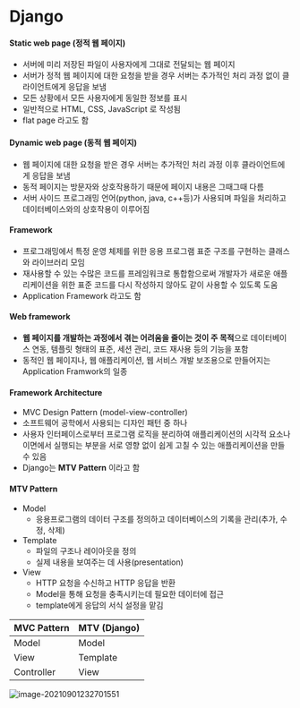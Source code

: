# Django

#### Static web page (정적 웹 페이지)

* 서버에 미리 저장된 파일이 사용자에게 그대로 전달되는 웹 페이지
* 서버가 정적 웹 페이지에 대한 요청을 받을 경우 서버는 추가적인 처리 과정 없이 클라이언트에게 응답을 보냄
* 모든 상황에서 모든 사용자에게 동일한 정보를 표시
* 일반적으로 HTML, CSS, JavaScript 로 작성됨
* flat page 라고도 함

#### Dynamic web page (동적 웹 페이지)

* 웹 페이지에 대한 요청을 받은 경우 서버는 추가적인 처리 과정 이후 클라이언트에게 응답을 보냄
* 동적 페이지는 방문자와 상호작용하기 때문에 페이지 내용은 그때그때 다름
* 서버 사이드 프로그래밍 언어(python, java, c++등)가 사용되며 파일을 처리하고 데이터베이스와의 상호작용이 이루어짐

#### Framework

* 프로그래밍에서 특정 운영 체제를 위한 응용 프로그램 표준 구조를 구현하는 클래스와 라이브러리 모임
* 재사용할 수 있는 수많은 코드를 프레임워크로 통합함으로써 개발자가 새로운 애플리케이션을 위한 표준 코드를 다시 작성하지 않아도 같이 사용할 수 있도록 도움
* Application Framework 라고도 함

#### Web framework

* **웹 페이지를 개발하는 과정에서 겪는 어려움을 줄이는 것이 주 목적**으로 데이터베이스 연동, 템플릿 형태의 표준, 세션 관리, 코드 재사용 등의 기능을 포함
* 동적인 웹 페이지나, 웹 애플리케이션, 웹 서비스 개발 보조용으로 만들어지는 Application Framwork의 일종

#### Framework Architecture

* MVC Design Pattern (model-view-controller)
* 소프트웨어 공학에서 사용되는 디자인 패턴 중 하나
* 사용자 인터페이스로부터 프로그램 로직을 분리하여 애플리케이션의 시각적 요소나 이면에서 실행되는 부분을 서로 영향 없이 쉽게 고칠 수 있는 애플리케이션을 만들 수 있음
* Django는 **MTV Pattern** 이라고 함

#### MTV Pattern

* Model
  * 응용프로그램의 데이터 구조를 정의하고 데이터베이스의 기록을 관리(추가, 수정, 삭제)
* Template
  * 파일의 구조나 레이아웃을 정의
  * 실제 내용을 보여주는 데 사용(presentation)
* View
  * HTTP 요청을 수신하고 HTTP 응답을 반환
  * Model을 통해 요청을 충족시키는데 필요한 데이터에 접근
  * template에게 응답의 서식 설정을 맡김

| MVC Pattern | MTV (Django) |
| ----------- | ------------ |
| Model       | Model        |
| View        | Template     |
| Controller  | View         |

![image-20210901232701551](C:/Users/seongbiny/AppData/Roaming/Typora/typora-user-images/image-20210901232701551.png)

